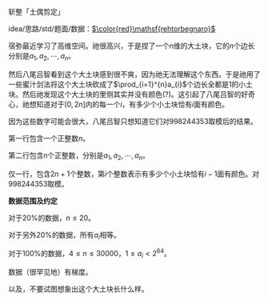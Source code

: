 斩整「土偶剪定」



idea/思路/std/题面/数据：[$\color{red}\mathsf{rehtorbegnaro}$](https://www.luogu.org/space/show?uid=63352)



宿弥最近学习了高维空间。祂很高兴，于是捏了一个$n$维的大土块，它的$n$个边长分别是$a_{1},a_{2},\cdots,a_{n}$。

然后八尾吕智看到这个大土块感到很不爽，因为祂无法理解这个东西。于是祂用了一些蜜汁剑法将这个大土块砍成了$\prod_{i=1}^{n}a_{i}$个边长全都是$1$的小土块。然后祂发现这个大土块的里侧其实并没有颜色(?)。这引起了八尾吕智的好奇心，祂想知道对于$[0,2n]$内的每一个$i$，有多少个小土块恰有$i$面有颜色。

因为这些数字可能会很大，八尾吕智只想知道它们对$998244353$取模后的结果。



第一行包含一个正整数$n$。

第二行包含$n$个正整数，分别是$a_{1},a_{2},\cdots,a_{n}$。



仅一行，包含$2n+1$个整数，第$i$个整数表示有多少个小土块恰有$i-1$面有颜色。对$998244353$取模。



__数据范围及约定__

对于$20\%$的数据，$n\leqslant 20$。

对于另外$20\%$的数据，所有$a_{i}$相等。

对于$100\%$的数据，$4\leqslant n\leqslant 30000$，$1\leqslant a_{i}\lt 2^{64}$。

数据（很罕见地）有梯度。

以及，不要试图想象出这个大土块长什么样。
